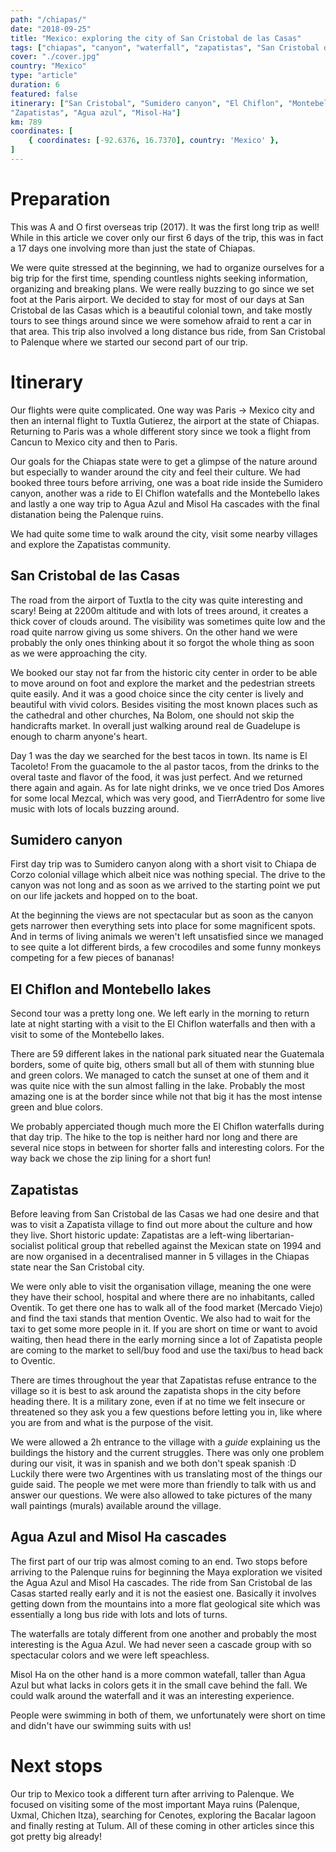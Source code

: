 ```yaml
---
path: "/chiapas/"
date: "2018-09-25"
title: "Mexico: exploring the city of San Cristobal de las Casas"
tags: ["chiapas", "canyon", "waterfall", "zapatistas", "San Cristobal de las Casas", "National park"]
cover: "./cover.jpg"
country: "Mexico"
type: "article"
duration: 6
featured: false
itinerary: ["San Cristobal", "Sumidero canyon", "El Chiflon", "Montebello lakes",
"Zapatistas", "Agua azul", "Misol-Ha"]
km: 789
coordinates: [
    { coordinates: [-92.6376, 16.7370], country: 'Mexico' },
]
---
```


# Preparation

This was A and O first overseas trip (2017). It was the first long trip as well! While in this article we cover only our first 6 days of the trip, this was in fact a 17 days one involving more than just the state of Chiapas.

We were quite stressed at the beginning, we had to organize ourselves for a big trip for the first time, spending countless nights seeking information, organizing and breaking plans. We were really buzzing to go since we set foot at the Paris airport. We decided to stay for most of our days at San Cristobal de las Casas which is a beautiful colonial town, and take mostly tours to see things around since we were somehow afraid to rent a car in that area. This trip also involved a long distance bus ride, from San Cristobal to Palenque where we started our second part of our trip.

# Itinerary

Our flights were quite complicated. One way was Paris -> Mexico city and then an internal flight to Tuxtla Gutierez, the airport at the state of Chiapas. Returning to Paris was a whole different story since we took a flight from Cancun to Mexico city and then to Paris.

Our goals for the Chiapas state were to get a glimpse of the nature around but especially to wander around the city and feel their culture. We had booked three tours before arriving, one was a boat ride inside the Sumidero canyon, another was a ride to El Chiflon watefalls and the Montebello lakes and lastly a one way trip to Agua Azul and Misol Ha cascades with the final distanation being the Palenque ruins.

We had quite some time to walk around the city, visit some nearby villages and explore the Zapatistas community.

## San Cristobal de las Casas

The road from the airport of Tuxtla to the city was quite interesting and scary! Being at 2200m altitude and with lots of trees around, it creates a thick cover of clouds around. The visibility was sometimes quite low and the road quite narrow giving us some shivers. On the other hand we were probably the only ones thinking about it so forgot the whole thing as soon as we were approaching the city.

We booked our stay not far from the historic city center in order to be able to move around on foot and explore the market and the pedestrian streets quite easily. And it was a good choice since the city center is lively and beautiful with vivid colors. Besides visiting the most known places such as the cathedral and other churches, Na Bolom, one should not skip the handicrafts market. In overall just walking around real de Guadelupe is enough to charm anyone's heart.

<photo-composition><rehype-image src="realguadelupe.jpg" /><rehype-image src="realguadelupe2.jpg" /></photo-composition>

Day 1 was the day we searched for the best tacos in town. Its name is El Tacoleto! From the guacamole to the al pastor tacos, from the drinks to the overal taste and flavor of the food, it was just perfect. And we returned there again and again. As for late night drinks, we ve once tried Dos Amores for some local Mezcal, which was very good, and TierrAdentro for some live music with lots of locals buzzing around.

<photo-composition><rehype-image src="burrito.jpg" /><rehype-image src="mezcal.jpg" /></photo-composition>

## Sumidero canyon

First day trip was to Sumidero canyon along with a short visit to Chiapa de Corzo colonial village which albeit nice was nothing special. The drive to the canyon was not long and as soon as we arrived to the starting point we put on our life jackets and hopped on to the boat.

<rehype-image src="sumidero.jpg"></rehype-image>

<photo-composition><rehype-image src="sumidero3.jpg" /><rehype-image src="sumidero2.jpg" /></photo-composition>

At the beginning the views are not spectacular but as soon as the canyon gets narrower then everything sets into place for some magnificent spots. And in terms of living animals we weren't left unsatisfied since we managed to see quite a lot different birds, a few crocodiles and some funny monkeys competing for a few pieces of bananas!

<rehype-image src="crocodile.jpg"></rehype-image>

<rehype-image src="monkeys.jpg"></rehype-image>

## El Chiflon and Montebello lakes

Second tour was a pretty long one. We left early in the morning to return late at night starting with a visit to the El Chiflon waterfalls and then with a visit to some of the Montebello lakes.

There are 59 different lakes in the national park situated near the Guatemala borders, some of quite big, others small but all of them with stunning blue and green colors. We managed to catch the sunset at one of them and it was quite nice with the sun almost falling in the lake. Probably the most amazing one is at the border since while not that big it has the most intense green and blue colors.

<rehype-image src="montebello.jpg"></rehype-image>

We probably apperciated though much more the El Chiflon waterfalls during that day trip. The hike to the top is neither hard nor long and there are several nice stops in between for shorter falls and interesting colors. For the way back we chose the zip lining for a short fun!

<rehype-image src="elchiflon.jpg"></rehype-image>

## Zapatistas

Before leaving from San Cristobal de las Casas we had one desire and that was to visit a Zapatista village to find out more about the culture and how they live. Short historic update: Zapatistas are a left-wing libertarian-socialist political group that rebelled against the Mexican state on 1994 and are now organised in a decentralised manner in 5 villages in the Chiapas state near the San Cristobal city.

We were only able to visit the organisation village, meaning the one were they have their school, hospital and where there are no inhabitants, called Oventik. To get there one has to walk all of the food market (Mercado Viejo) and find the taxi stands that mention Oventic. We also had to wait for the taxi to get some more people in it. If you are short on time or want to avoid waiting, then head there in the early morning since a lot of Zapatista people are coming to the market to sell/buy food and use the taxi/bus to head back to Oventic.

<tip title="Before heading to Oventic">
There are times throughout the year that Zapatistas refuse entrance to the village so it is best to ask around the zapatista shops in the city before heading there.
It is a military zone, even if at no time we felt insecure or threatened so they ask you a few questions before letting you in, like where you are from and what is the purpose of the visit.
</tip>

<rehype-image src="zapatistas.jpg"></rehype-image>

We were allowed a 2h entrance to the village with a _guide_ explaining us the buildings the history and the current struggles. There was only one problem during our visit, it was in spanish and we both don't speak spanish :D Luckily there were two Argentines with us translating most of the things our guide said. The people we met were more than friendly to talk with us and answer our questions. We were also allowed to take pictures of the many wall paintings (murals) available around the village.

<rehype-image src="zapatistas2.jpg"></rehype-image>

## Agua Azul and Misol Ha cascades

The first part of our trip was almost coming to an end. Two stops before arriving to the Palenque ruins for beginning the Maya exploration we visited the Agua Azul and Misol Ha cascades. The ride from San Cristobal de las Casas started really early and it is not the easiest one. Basically it involves getting down from the mountains into a more flat geological site which was essentially a long bus ride with lots and lots of turns.

The waterfalls are totaly different from one another and probably the most interesting is the Agua Azul. We had never seen a cascade group with so spectacular colors and we were left speachless.

<rehype-image src="aguaazul.jpg"></rehype-image>
<rehype-image src="aguaazul2.jpg"></rehype-image>

Misol Ha on the other hand is a more common watefall, taller than Agua Azul but what lacks in colors gets it in the small cave behind the fall. We could walk around the waterfall and it was an interesting experience.

<rehype-image src="misolha.jpg"></rehype-image>

People were swimming in both of them, we unfortunately were short on time and didn't have our swimming suits with us!

# Next stops

Our trip to Mexico took a different turn after arriving to Palenque. We focused on visiting some of the most important Maya ruins (Palenque, Uxmal, Chichen Itza), searching for Cenotes, exploring the Bacalar lagoon and finally resting at Tulum. All of these coming in other articles since this got pretty big already!
